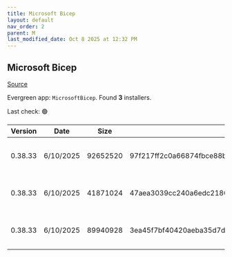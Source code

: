 ```yaml
---
title: Microsoft Bicep
layout: default
nav_order: 2
parent: M
last_modified_date: Oct 8 2025 at 12:32 PM
---
```


## Microsoft Bicep

[Source](https://docs.microsoft.com/en-us/azure/azure-resource-manager/bicep/overview)

Evergreen app: `MicrosoftBicep`. Found **3** installers.

Last check: 🟢

| Version | Date      | Size     | Sha256                                                           | Architecture | InstallerType | Type | URI                                                                                                                                                                    |
| ------- | --------- | -------- | ---------------------------------------------------------------- | ------------ | ------------- | ---- | ---------------------------------------------------------------------------------------------------------------------------------------------------------------------- |
| 0.38.33 | 6/10/2025 | 92652520 | 97f217ff2c0a66874fbce88b92ebaf2dad31c8936c6c489d1016ba5cbc41a4f3 | ARM64        | Default       | exe  | [https://github.com/Azure/bicep/releases/download/v0.38.33/bicep-win-arm64.exe](https://github.com/Azure/bicep/releases/download/v0.38.33/bicep-win-arm64.exe)         |
| 0.38.33 | 6/10/2025 | 41871024 | 47aea3039cc240a6edc2180d4bbd09ebbc70b15d713c88d5435ac26645ccac99 | x64          | Default       | exe  | [https://github.com/Azure/bicep/releases/download/v0.38.33/bicep-setup-win-x64.exe](https://github.com/Azure/bicep/releases/download/v0.38.33/bicep-setup-win-x64.exe) |
| 0.38.33 | 6/10/2025 | 89940928 | 3ea45f7bf40420aeba35d7da86add703764c8232582e0bc264b4302d59ffe5ce | x64          | Default       | exe  | [https://github.com/Azure/bicep/releases/download/v0.38.33/bicep-win-x64.exe](https://github.com/Azure/bicep/releases/download/v0.38.33/bicep-win-x64.exe)             |
